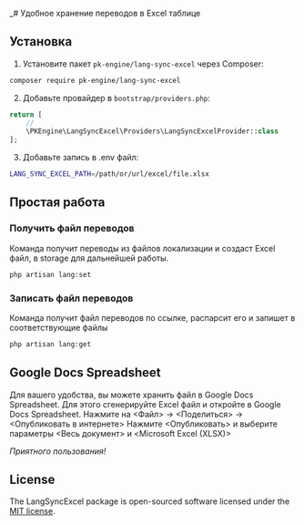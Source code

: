 _# Удобное хранение переводов в Excel таблице 

## Установка

1. Установите пакет `pk-engine/lang-sync-excel` через Composer:

```bash
composer require pk-engine/lang-sync-excel
```

2. Добавьте провайдер в `bootstrap/providers.php`:
```php
return [
    //
    \PKEngine\LangSyncExcel\Providers\LangSyncExcelProvider::class
];
```

3. Добавьте запись в .env файл:
```bash
LANG_SYNC_EXCEL_PATH=/path/or/url/excel/file.xlsx
```

## Простая работа

### Получить файл переводов

Команда получит переводы из файлов локализации и создаст Excel файл, в storage для дальнейшей работы.

```bash
php artisan lang:set
```


### Записать файл переводов

Команда получит файл переводов по ссылке, распарсит его и запишет в соответствующие файлы

```bash
php artisan lang:get
```

## Google Docs Spreadsheet

Для вашего удобства, вы можете хранить файл в Google Docs Spreadsheet. 
Для этого сгенерируйте Excel файл и откройте в Google Docs Spreadsheet. 
Нажмите на <Файл> -> <Поделиться> -> <Опубликовать в интернете>
Нажмите <Опубликовать> и выберите параметры <Весь документ> и <Microsoft Excel (XLSX)>


_Приятного пользования!_

## License

The LangSyncExcel package is open-sourced software licensed under the [MIT license](https://opensource.org/licenses/MIT).

